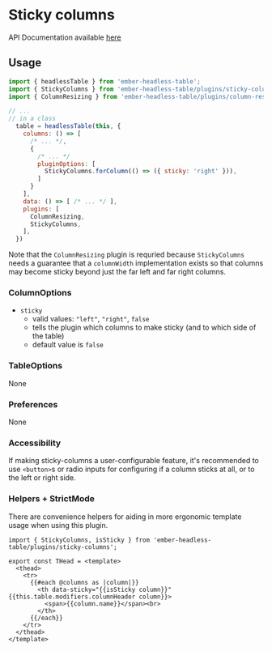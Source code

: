 # Sticky columns

API Documentation available [here][api-docs]

[api-docs]: /api/modules/plugins_sticky_columns

## Usage

```js
import { headlessTable } from 'ember-headless-table';
import { StickyColumns } from 'ember-headless-table/plugins/sticky-columns';
import { ColumnResizing } from 'ember-headless-table/plugins/column-resizing';

// ...
// in a class
  table = headlessTable(this, {
    columns: () => [
      /* ... */,
      {
        /* ... */
        pluginOptions: [
          StickyColumns.forColumn(() => ({ sticky: 'right' })),
        ]
      }
    ],
    data: () => [ /* ... */ ],
    plugins: [
      ColumnResizing,
      StickyColumns,
    ],
  })
```

Note that the `ColumnResizing` plugin is requried because `StickyColumns` needs a guarantee
that a `columnWidth` implementation exists so that columns may become sticky beyond just the
far left and far right columns.

### ColumnOptions

- `sticky`
  - valid values: `"left"`, `"right"`, `false`
  - tells the plugin which columns to make sticky (and to which side of the table)
  - default value is `false`

### TableOptions

None

### Preferences

None

### Accessibility

If making sticky-columns a user-configurable feature,
it's recommended to use `<button>`s or radio inputs for configuring if a column sticks at all, or to the left or right side.

### Helpers + StrictMode

There are convenience helpers for aiding in more ergonomic template usage when using this plugin.

```gjs
import { StickyColumns, isSticky } from 'ember-headless-table/plugins/sticky-columns';

export const THead = <template>
  <thead>
    <tr>
      {{#each @columns as |column|}}
        <th data-sticky="{{isSticky column}}" {{this.table.modifiers.columnHeader column}}>
          <span>{{column.name}}</span><br>
        </th>
      {{/each}}
    </tr>
  </thead>
</template>
```
